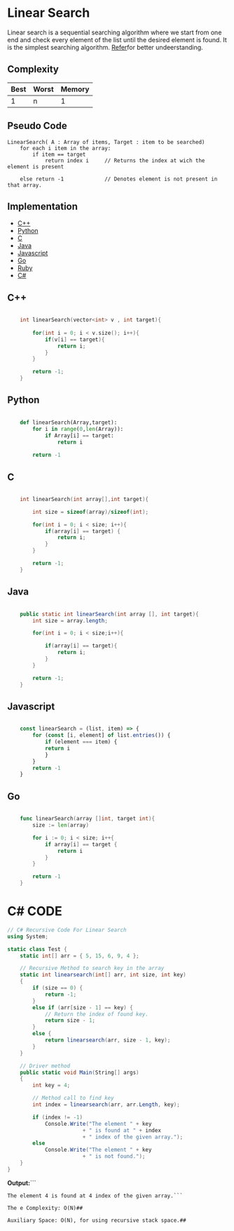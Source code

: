 # Linear Search

Linear search is a sequential searching algorithm where we start from one end and check every element of the list until the desired element is found. It is the simplest searching algorithm.
[Refer](https://www.programiz.com/dsa/linear-search)for better undeerstanding.

## Complexity
| Best | Worst | Memory |
|------|-------|--------|
|  1   |   n   | 1      |

## Pseudo Code
```
LinearSearch( A : Array of items, Target : item to be searched)
    for each i item in the array:
        if item == target
            return index i     // Returns the index at wich the element is present
    
    else return -1             // Denotes element is not present in that array.

```

## Implementation

* [C++](#cpp)
* [Python](#py)
* [C](#c)
* [Java](#java)
* [Javascript](#js)
* [Go](#go)
* [Ruby](#ruby)
* [C#](#csherp)

## C++
```cpp

    int linearSearch(vector<int> v , int target){
        
        for(int i = 0; i < v.size(); i++){
            if(v[i] == target){
                return i;
            }
        }

        return -1;
    }

```

## Python
```py

    def linearSearch(Array,target):
        for i in range(0,len(Array)):
            if Array[i] == target:
                return i
        
        return -1

```

## C
```c

    int linearSearch(int array[],int target){

        int size = sizeof(array)/sizeof(int);

        for(int i = 0; i < size; i++){
            if(array[i] == target) {
                return i;
            }
        }

        return -1;
    }

```

## Java
```java

    public static int linearSearch(int array [], int target){
        int size = array.length;

        for(int i = 0; i < size;i++){

            if(array[i] == target){
                return i;
            }
        }

        return -1;
    }

```

## Javascript
```js

    const linearSearch = (list, item) => {
        for (const [i, element] of list.entries()) {
            if (element === item) {
            return i
            }
        }
        return -1
    }

```

## Go
```go

    func linearSearch(array []int, target int){
        size := len(array)

        for i := 0; i < size; i++{
            if array[i] == target {
                return i
            }
        }

        return -1
    }

```
# C# CODE
```csharp
// C# Recursive Code For Linear Search
using System;

static class Test {
	static int[] arr = { 5, 15, 6, 9, 4 };

	// Recursive Method to search key in the array
	static int linearsearch(int[] arr, int size, int key)
	{
		if (size == 0) {
			return -1;
		}
		else if (arr[size - 1] == key) {
			// Return the index of found key.
			return size - 1;
		}
		else {
			return linearsearch(arr, size - 1, key);
		}
	}

	// Driver method
	public static void Main(String[] args)
	{
		int key = 4;

		// Method call to find key
		int index = linearsearch(arr, arr.Length, key);

		if (index != -1)
			Console.Write("The element " + key
						+ " is found at " + index
						+ " index of the given array.");
		else
			Console.Write("The element " + key
						+ " is not found.");
	}
}


```
   **Output:**```
   ```
The element 4 is found at 4 index of the given array.```
```
```
The e Complexity: O(N)##
```
```Auxiliary Space: O(N), for using recursive stack space.##```
